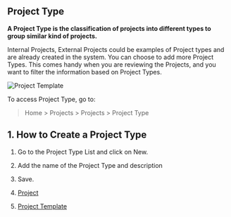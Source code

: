 ## Project Type

**A Project Type is the classification of projects into different types to group similar kind of projects.**

Internal Projects, External Projects could be examples of Project types and are already created in the system. You can choose to add more Project Types. This comes handy when you are reviewing the Projects, and you want to filter the information based on Project Types.

![Project Template](https://docs.erpnext.com/files/projects-project-type1.png)

To access Project Type, go to:

> Home > Projects > Projects > Project Type

## 1\. How to Create a Project Type

1.  Go to the Project Type List and click on New.
2.  Add the name of the Project Type and description
3.  Save.

1.  [Project](https://docs.erpnext.com/docs/v13/user/manual/en/projects/project)
2.  [Project Template](https://docs.erpnext.com/docs/v13/user/manual/en/projects/project-template)